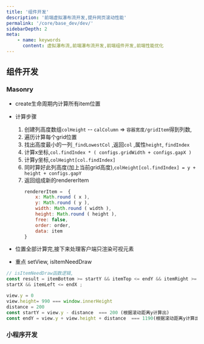 ```yaml
---
title: '组件开发'
description: '前端虚拟瀑布流开发,提升网页滚动性能'
permalink: '/core/base_dev/dev/'
sidebarDepth: 2
meta:
	- name: keywords
	  content: 虚拟瀑布流,前端瀑布流开发,前端组件开发,前端性能优化
---
```


## 组件开发 

### Masonry
- create生命周期内计算所有item位置
- 计算步骤
	1. 创建列高度数组`colHeight` -- `calColumn` => `容器宽度/gridItem`得到列数,
	2. 遍历计算每个grid位置
	3. 找出高度最小的一列`_findLowestCol` ,返回`col` ,属性`height`, `findIndex`
	4. 计算x坐标,`col.findIndex * ( configs.gridWidth + configs.gapX )`
	5. 计算y坐标,`colHeight[col.findIndex]`
	6. 同时算好此列高度(加上当前grid高度),`colHeight[col.findIndex] = y + height + configs.gapY `
	7. 返回组成新的rendererItem
    	```js
       rendererItem =  {   
            x: Math.round ( x ),   
            y: Math.round ( y ),  
            width: Math.round ( width ), 
            height: Math.round ( height ),  
            free: false,  
            order: order,   
            data: item
        }
        ```
        
 - 位置全部计算完,接下来处理客户端只渲染可视元素
 - 重点 setView, isItemNeedDraw

``` js
// isItemNeedDraw函数逻辑,
const result = itemBottom >= startY && itemTop <= endY && itemRight >= 
startX && itemLeft <= endX ;

view.y = 0
view.height= 990 === window.innerHeight
distance = 200
const startY = view.y - distance  === 200 (根据滚动距离y计算出)
const endY = view.y + view.height + distance  === 1190(根据滚动距离y计算出,向下滚动, 值变大) 
```
  

### 小程序开发
